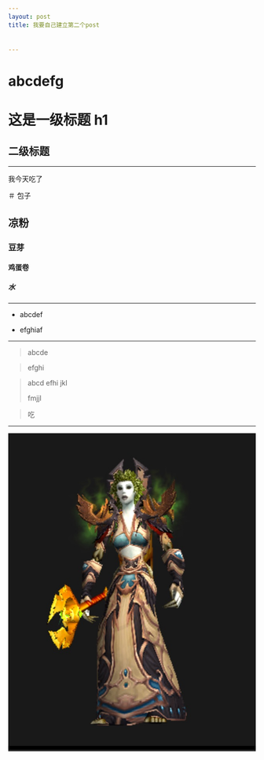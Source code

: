```yaml
---
layout: post
title: 我要自己建立第二个post


---
```


<h1>abcdefg</h1>

# 这是一级标题 h1

## 二级标题

<hr>

我今天吃了

＃ 包子

## 凉粉

### 豆芽

#### 鸡蛋卷

##### 水

<hr>

- abcdef

- efghiaf

<hr>

> abcde

> efghi

> abcd
> efhi
> jkl
>
> fmjjl


> 吃

<hr>

![wow](/image/a.jpg)





